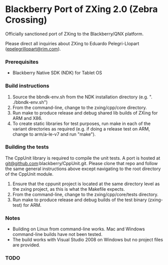 # Blackberry Port of ZXing 2.0 (Zebra Crossing) 
 
Officially sanctioned port of ZXing to the Blackberry/QNX platform.

Please direct all inquiries about ZXing to Eduardo Pelegri-Llopart (epelegrillopart@rim.com).

### Prerequisites

- Blackberry Native SDK (NDK) for Tablet OS

### Build instructions

1. Source the bbndk-env.sh from the NDK installation directory (e.g. ". ./bbndk-env.sh")
2. From the command-line, change to the zxing/cpp/core directory.
3. Run make to produce release and debug shared lib builds of ZXing for ARM and X86.
4. To create static libraries for test purposes, run make in each of the variant directories as required (e.g. if doing a release test on ARM, change to arm/a-le-v7 and run "make").

### Building the tests 

The CppUnit library is required to compile the unit tests. A port is hosted at git@github.com:blackberry/CppUnit.git.  Please clone that repo and follow the same general instructions above except navigating to the root directory of the CppUnit module.  

1. Ensure that the cppunit project is located at the same directory level as the zxing project, as this is what the Makefile expects.
2. From the command-line, change to the zxing/cpp/core/tests directory.
4. Run make to produce release and debug builds of the test binary (zxing-test) for ARM.

### Notes

- Building on Linux from command-line works. Mac and Windows command-line builds have not been tested.
- The build works with Visual Studio 2008 on Windows but no project files are provided.

### TODO

